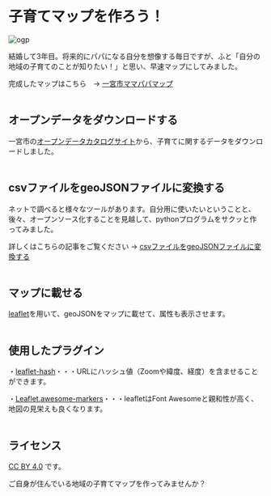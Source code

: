 # 子育てマップを作ろう！
![ogp](https://github.com/linkevery2s/childcaremap/assets/23306970/a43c96e1-54c6-4ad3-91c5-2ed52e255b5f)

結婚して3年目。将来的にパパになる自分を想像する毎日ですが、ふと「自分の地域の子育てのことが知りたい！」と思い、早速マップにしてみました。

完成したマップはこちら　→ [一宮市ママパパマップ](https://childcaremap.netlify.app/)<br><br>

## オープンデータをダウンロードする

一宮市の[オープンデータカタログサイト](https://www.city.ichinomiya.aichi.jp/opendata/)から、子育てに関するデータをダウンロードしました。<br><br>

## csvファイルをgeoJSONファイルに変換する

ネットで調べると様々なツールがあります。自分用に使いたいということと、後々、オープンソース化することを見越して、pythonプログラムをサクッと作ってみました。

詳しくはこちらの記事をご覧ください → [csvファイルをgeoJSONファイルに変換する](https://note.com/hitoshi2s/n/nc12a4daa48f1) <br><br>

## マップに載せる

[leaflet](https://leafletjs.com/)を用いて、geoJSONをマップに載せて、属性も表示させます。<br><br>

## 使用したプラグイン

・[leaflet-hash](https://github.com/mlevans/leaflet-hash)・・・URLにハッシュ値（Zoomや緯度、経度）を含ませることができます。

・[Leaflet.awesome-markers](https://github.com/lennardv2/Leaflet.awesome-markers)・・・leafletはFont Awesomeと親和性が高く、地図の見栄えも良くなります。<br><br>

## ライセンス
 [CC BY 4.0](https://creativecommons.org/licenses/by/4.0/deed.ja) です。
 
 ご自身が住んでいる地域の子育てマップを作ってみませんか？
